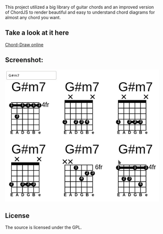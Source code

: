 This project utilized a big library of guitar chords and an improved version of ChordJS to render beautiful and easy to understand chord diagrams for almost any chord you want.  

## Take a look at it here 
[Chord-Draw online](https://t-vk.github.io/Chord-Draw/)

## Screenshot:
![preview](preview.jpg)

## License
The source is licensed under the GPL.
